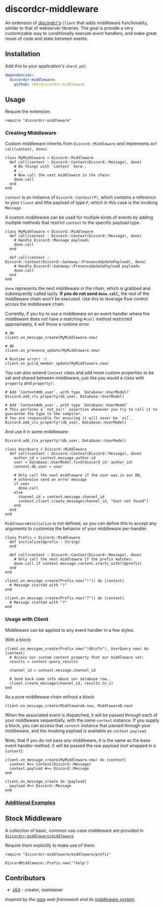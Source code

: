 # discordcr-middleware

An extension of [discordcr's](https://github.com/meew0/discordcr) `Client` that adds middleware functionality, similar to that of webserver libraries.
The goal is provide a very customizable way to conditionally execute event handlers, and make great reuse of code and state between events.

## Installation

Add this to your application's `shard.yml`:

```yaml
dependencies:
  discordcr-middleware:
    github: z64/discordcr-middleware
```

## Usage

Require the extension:
```crystal
require "discordcr-middleware"

```

### Creating Middleware

Custom middleware inherits from `Discord::Middleware` and implements `def call(context, done)`.
```crystal
class MyMiddleware < Discord::Middleware
  def call(context : Discord::Context(Discord::Message), done)
    # Do things with `context` here..
    # ..
    # Now call the next middleware in the chain:
    done.call
  end
end
```
`context` is an instance of `Discord::Context(P)`, which contains a reference to your `Client` and tthe payload of type `P`, which in this case is the invoking `Message`.

A custom middleware can be used for multiple kinds of events by adding multiple methods that restrict `context` to the specific payload type.

```crystal
class MyMiddleware < Discord::Middleware
  def call(context : Discord::Context(Discord::Message), done)
    # Handle Discord::Message payloads
    done.call
  end

  def call(context : Discord::Context(Discord::Gateway::PresenceUpdatePayload), done)
    # Handle Discord::Gateway::PresenceUpdatePayload payloads
    done.call
  end
end
```

`done` represents the next middleware in the chain, which is grabbed and subsequently called lazily. **If you do not send `done.call`,** the rest of the middleware chain won't be executed. Use this to leverage flow control across the middleware chain.

Currently, if you try to use a middleware on an event handler where the middleware does *not* have a matching `#call` method restricted appropriately, it will throw a runtime error.

```cr
# OK
client.on_message_create(MyMiddleware.new)

# OK
client.on_presence_update(MyMiddleware.new)

# Runtime error! :(
client.on_guild_member_update(MyMiddleware.new)
```

You can also extend `Context` class and add more custom properties to be set and shared between middleware, just like you would a class with `property` and `property!`:

```crystal
# Add `Context#db_user`, with type `Database::UserModel?`
Discord.add_ctx_property(db_user, Database::UserModel)

# Add `Context#db_user`, with type `Database::UserModel`
# This performs a `not_nil!` assertion whenever you try to call it to guarantee the type to the compiler.
# You are responsible for ensuring it will never be `nil`.
Discord.add_ctx_property!(db_user, Database::UserModel)
```

And use it in some middleware:
```crystal
Discord.add_ctx_property!(db_user, Database::UserModel)

class UserQuery < Discord::Middleware
  def call(context : Discord::Context(Discord::Message), done)
    author_id = context.message.author.id
    user = Database::UserModel.find(discord_id: author_id)
    context.db_user = user

    # Only call the next middleware if the user was in our DB,
    # otherwise send an error message
    if user
      done.call
    else
      channel_id = context.message.channel_id
      context.client.create_message(channel_id, "User not found")
    end
  end
end
```

`Middleware#initialize` is not defined, so you can define this to accept any arguments to customize the behavior of your middleware per-handler.
```crystal
class Prefix < Discord::Middleware
  def initialize(@prefix : String)
  end

  def call(context : Discord::Context(Discord::Message), done)
    # Only call the next middleware if the prefix matches:
    done.call if context.message.content.starts_with?(@prefix)
  end
end

client.on_message_create(Prefix.new("!")) do |context|
  # Message started with "!"
end

client.on_message_create(Prefix.new("?")) do |context|
  # Message started with "?"
end
```

### Usage with Client

Middleware can be applied to any event handler in a few styles.

With a block:
```crystal
client.on_messgae_create(Prefix.new("!dbinfo"), UserQuery.new) do |context|
  # Access our custom context property that our middleware set:
  results = context.query_results

  channel_id = context.message.channel_id

  # Send back some info about our database row..
  client.create_message(channel_id, results.to_s)
end
```

As a pure middleware chain without a block:
```crystal
client.on_message_create(MiddlewareA.new, MiddlewareB.new)
```

When the associated event is dispatched, it will be passed through each of your middleware sequentially, with the same `context` instance. If you supply a block, you can access that `context` instance that passed through your middleware, and the invoking payload is available as `context.payload`.

Note, that if you do not pass *any* middleware, it is the same as the base event handler method. It will be passed the raw payload (*not* wrapped in a `Context`):

```cr
client.on_message_create(MyMiddleware.new) do |context|
  context #=> Context(Discord::Message)
  context.payload #=> Discord::Message
end

client.on_message_create do |payload|
  payload #=> Discord::Message
end
```

### [Additional Examples](https://github.com/z64/discordcr-middleware/tree/master/examples)

## Stock Middleware

A collection of basic, common use-case middleware are provided in [`discordcr-middleware/middleware`](src/discordcr-middleware/middleware).

Require them explicitly to make use of them:

```crystal
require "discordcr-middleware/middleware/prefix"

DiscordMiddleware::Prefix.new("!help")
```

## Contributors

- [z64](https://github.com/z64)  - creator, maintainer

*Inspired by the [raze](https://razecr.com/) web framework and its [middleware system](https://razecr.com/docs/middlewares).*
